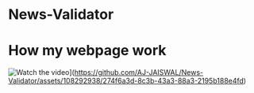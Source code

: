 # News-Validator
# How my webpage work
![Watch the video](https://github.com/AJ-JAISWAL/News-Validator/blob/main/Screenshot%202024-03-12%20190800.png)](https://github.com/AJ-JAISWAL/News-Validator/assets/108292938/274f6a3d-8c3b-43a3-88a3-2195b188e4fd)
